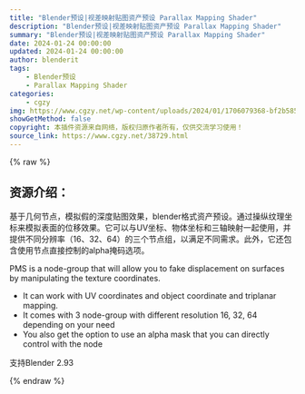 ```yaml
---
title: "Blender预设|视差映射贴图资产预设 Parallax Mapping Shader"
description: "Blender预设|视差映射贴图资产预设 Parallax Mapping Shader"
summary: "Blender预设|视差映射贴图资产预设 Parallax Mapping Shader"
date: 2024-01-24 00:00:00
updated: 2024-01-24 00:00:00
author: blenderit
tags: 
    - Blender预设
    - Parallax Mapping Shader
categories:
    - cgzy
img: https://www.cgzy.net/wp-content/uploads/2024/01/1706079368-bf2b585aaeb7a04.webp
showGetMethod: false
copyright: 本插件资源来自网络，版权归原作者所有，仅供交流学习使用！
source_link: https://www.cgzy.net/38729.html
---
```


{% raw %}
<div class="wp-block-pandastudio-title"><div class="title_style_01"><h2 id="h2-0">资源介绍：</h2></div></div><p class="is-style-text-indent-2em">基于几何节点，模拟假的深度贴图效果，blender格式资产预设。通过操纵纹理坐标来模拟表面的位移效果。它可以与UV坐标、物体坐标和三轴映射一起使用，并提供不同分辨率（16、32、64）的三个节点组，以满足不同需求。此外，它还包含使用节点直接控制的alpha掩码选项。</p><p>PMS is a node-group that will allow you to fake displacement on surfaces by manipulating the texture coordinates.</p><ul>
<li>It can work with UV coordinates and object coordinate and triplanar mapping.</li>



<li>It comes with 3 node-group with different resolution 16, 32, 64 depending on your need</li>



<li>You also get the option to use an alpha mask that you can directly control with the node</li>
</ul><div class="wp-block-pandastudio-tips"><div class="tip success "><p>支持Blender 2.93</p>
</div></div>
<div style="display: none">cgzy</div>
{% endraw %}